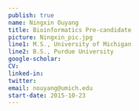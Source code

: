 ```yaml
---
publish: true
name: Ningxin Ouyang
title: Bioinformatics Pre-candidate
picture: Ningxin_pic.jpg
line1: M.S., University of Michigan
line2: B.S., Purdue University
google-scholar: 
CV:
linked-in: 
twitter:
email: nouyang@umich.edu
start-date: 2015-10-23
---
```

